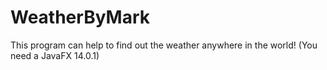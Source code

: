 # WeatherByMark
This program can help to find out the weather anywhere in the world! (You need a JavaFX 14.0.1)
